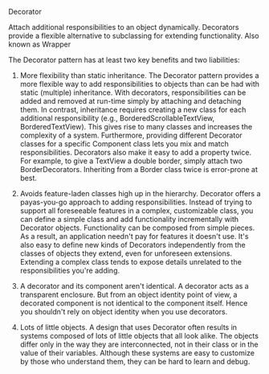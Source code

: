 Decorator

Attach additional responsibilities to an object dynamically. Decorators provide a flexible alternative to subclassing for extending functionality.
Also known as Wrapper

The Decorator pattern has at least two key benefits and two liabilities:

1. More flexibility than static inheritance. The Decorator pattern provides a more flexible way to add responsibilities to objects than can be had with static (multiple) inheritance. With decorators, responsibilities can be added and removed at run-time simply by attaching and detaching them. In contrast, inheritance requires creating a new class for each additional responsibility (e.g., BorderedScrollableTextView, BorderedTextView). This gives rise to many classes and increases the complexity of a system. Furthermore, providing different Decorator classes for a specific Component class lets you mix and match responsibilities.
Decorators also make it easy to add a property twice. For example, to give a TextView a double border, simply attach two BorderDecorators. Inheriting from a Border class twice is error-prone at best.


2. Avoids feature-laden classes high up in the hierarchy. Decorator offers a payas-you-go approach to adding responsibilities. Instead of trying to support all foreseeable features in a complex, customizable class, you can define a simple class and add functionality incrementally with Decorator objects.
Functionality can be composed from simple pieces. As a result, an application needn't pay for features it doesn't use. It's also easy to define new kinds of Decorators independently from the classes of objects they extend, even for unforeseen extensions. Extending a complex class tends to expose details unrelated to the responsibilities you're adding. 


3. A decorator and its component aren't identical. A decorator acts as a transparent enclosure. But from an object identity point of view, a decorated component is not identical to the component itself. Hence you shouldn't rely on object identity when you use decorators.


4. Lots of little objects. A design that uses Decorator often results in systems composed of lots of little objects that all look alike. The objects differ only in the way they are interconnected, not in their class or in the value of their variables. Although these systems are easy to customize by those who understand them, they can be hard to learn and debug.